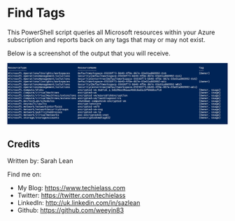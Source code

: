 # Find Tags

This PowerShell script queries all Microsoft resources within your Azure subscription and reports back on any tags that may or may not exist.

Below is a screenshot of the output that you will receive. 

![alt text](https://raw.githubusercontent.com/weeyin83/azure-powershell-code/master/Assets/taggingoutput.jpg "Find-Tag Output")

## Credits

Written by: Sarah Lean

Find me on:

* My Blog: <https://www.techielass.com>
* Twitter: <https://twitter.com/techielass>
* LinkedIn: <http://uk.linkedin.com/in/sazlean>
* Github: <https://github.com/weeyin83>